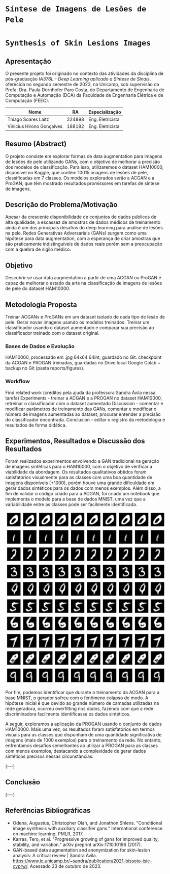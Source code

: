 # `Síntese de Imagens de Lesões de Pele`
# `Synthesis of Skin Lesions Images`

## Apresentação

O presente projeto foi originado no contexto das atividades da disciplina de pós-graduação *IA376L - Deep Learning aplicado a Síntese de Sinais*, 
oferecida no segundo semestre de 2023, na Unicamp, sob supervisão da Profa. Dra. Paula Dornhofer Paro Costa, do Departamento de Engenharia de Computação e Automação (DCA) da Faculdade de Engenharia Elétrica e de Computação (FEEC).

 |Nome  | RA | Especialização|
 |--|--|--|
 | Thiago Soares Laitz  | 224898  | Eng. Eletricista |
 | Vinícius Hirono Gonçalves  | 188182  | Eng. Eletricista |


## Resumo (Abstract)
 O projeto consiste em explorar formas de data augmentation para imagens de lesões de pele utilizando GANs, com o objetivo de melhorar a precisão dos modelos de classificação. Para isso, utilizaremos o dataset HAM10000, disponível no Kaggle, que contém 10015 imagens de lesões de pele, classificadas em 7 classes. Os modelos explorados serão a ACGAN e a ProGAN, que têm mostrado resultados promissores em tarefas de síntese de imagens.


## Descrição do Problema/Motivação
 Apesar da crescente disponibilidade de conjuntos de dados públicos de alta qualidade, a escassez de amostras de dados médicos de treinamento ainda é um dos principais desafios do deep learning para análise de lesões na pele. Redes Generativas Adversariais (GANs) surgem como uma hipótese para data augmentation, com a esperança de criar amostras que são praticamente indistinguíveis de dados reais porém sem a preocupação com a quebra de sigilo médico.

## Objetivo
Descobrir se usar data augmentation a partir de uma ACGAN ou ProGAN é capaz de melhorar o estado da arte na classificação de imagens de lesões de pele do dataset HAM10000.

## Metodologia Proposta
Treinar ACGANs e ProGANs em um dataset isolado de cada tipo de lesão de pele. Gerar novas imagens usando os modelos treinados. Treinar um classificador usando o dataset aumentado e comparar sua precisão ao classificador treinado com o dataset original.

### Bases de Dados e Evolução
HAM10000, processado em .jpg 64x64 64int, guardado no Git. 
checkpoint da ACGAN e PROGAN treinadas, guardadas no Drive local Google Colab + backup no Git (pasta reports/figures).

### Workflow
Find related work (créditos pela ajuda da professora Sandra Ávila nessa tarefa)
Experiments - treinar a ACGAN e a PROGAN no dataset HAM10000, retreinar o classificador com o dataset aumentado
Discussion - comentar e modificar parâmetros de treinamento das GANs, comentar e modificar o número de imagens aumentadas ao dataset, procurar entender a precisão do classificador encontrada. 
Conclusion - editar o registro da metodologia e resultados de forma didática.

## Experimentos, Resultados e Discussão dos Resultados
Foram realizados experimentos envolvendo a GAN tradicional na geração de imagens sintéticas para o HAM10000, com o objetivo de verificar a viabilidade da abordagem. Os resultados qualitativos obtidos foram satisfatórios visualmente para as classes com uma boa quantidade de imagens disponíveis (+1000), porém houve uma grande dificuldade em gerar dados sintéticos para os dados com menos exemplos. Além disso, a fim de validar o código criado para a ACGAN, foi criado um notebook que implementa o modelo para a base de dados MNIST, uma vez que a variabilidade entre as classes pode ser facilmente identificada. 

![Mnist samples generated using ACGAN](reports/figures/mnist/images_mnist_acgan.jpg)

Por fim, podemos identificar que durante o treinamento da ACGAN para a base MNIST, o gerador sofreu com o fenômeno colapso de modo. A hipótese inicial é que devido ao grande número de camadas utilizadas na rede geradora, ocorreu overfitting nos dados, fazendo com que a rede discriminadora facilmente identificasse os dados sintéticos.

 A seguir, exploramos a aplicação da PROGAN usando o conjunto de dados HAM10000. Mais uma vez, os resultados foram satisfatórios em termos visuais para as classes que dispunham de uma quantidade significativa de imagens (mais de 1000 exemplos) para o treinamento da rede. No entanto, enfrentamos desafios semelhantes ao utilizar a PROGAN para as classes com menos exemplos, destacando a complexidade de gerar dados sintéticos precisos nessas circunstâncias.

(---)

## Conclusão
(---)

## Referências Bibliográficas
- Odena, Augustus, Christopher Olah, and Jonathon Shlens. "Conditional image synthesis with auxiliary classifier gans." International conference on machine learning. PMLR, 2017.
- Karras, Tero, et al. "Progressive growing of gans for improved quality, stability, and variation." arXiv preprint arXiv:1710.10196 (2017).
- GAN-based data augmentation and anonymization for skin-lesion analysis: A critical review | Sandra Avila. https://www.ic.unicamp.br/~sandra/publication/2021-bissoto-isic-cvprw/. Acessado 23 de outubro de 2023.
